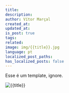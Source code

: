 ```yaml
---
title:
description:
author: Vítor Marçal
created_at:
updated_at:
is_post: true
tags:
related:
image: img/{{title}}.jpg
language: pt
localized_post_paths:
has_localized_posts: false
---
```

Esse é um template, ignore.

![{{title}}](img/{{title}}.jpg)